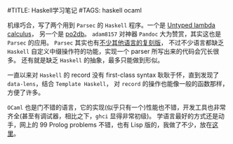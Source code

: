 #TITLE: Haskell学习笔记
#TAGS: haskell ocaml

机缘巧合，写了两个用到 `Parsec` 的 `Haskell` 程序。一个是
[Untyped lambda calculus](https://github.com/MaskRay/hsnippet/tree/master/calculus/untyped)，
另一个是 [po2db](https://github.com/MaskRay/po2db)。
`adam8157` 对神器 `Pandoc` 大为赞赏，其实这也是 `Parsec` 的应用。
`Parsec` 其实也有[不少其他语言的复刻版](http://www.haskell.org/haskellwiki/Parsec#Parsec_clones_in_other_languages)，
不过不少语言都缺乏 `Haskell` 自定义中缀操作符的功能，实现一个 parser 所写出来的代码会冗长很多。
还有就是缺乏 `Haskell` 的抽象，最多只能做到形似。

一直以来对 `Haskell` 的 record 没有 first-class syntax 耿耿于怀，直到发现了 `data-lens`，结合 `Template Haskell`，
对 `record` 的操作也能像一般的函数那样，方便了许多。

`OCaml` 也是门不错的语言，它的实现(似乎只有一个)性能也不错，开发工具也非常齐全(甚至有调试器，相比之下，`ghci` 显得非常初级)。
学语言最好的方式还是动手，网上的 99 Prolog problems 不错，也有 Lisp 版的，我做了不少，放在[这里](https://github.com/MaskRay/99-problems-ocaml)。
